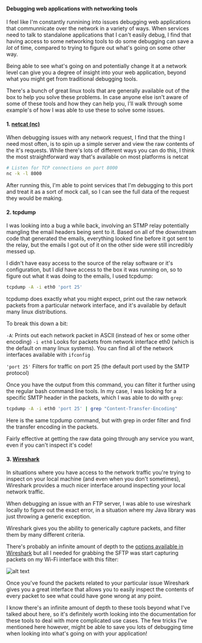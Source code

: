#### Debugging web applications with networking tools

I feel like I'm constantly runnining into issues debugging web applications that communnicate over the network in a variety of ways. When services need to talk to standalone applications that I can't easily debug, I find that having access to some networking tools to do some debugging can save a *lot* of time, compared to trying to figure out what's going on some other way.

Being able to see what's going on and potentially change it at a network level can give you a degree of insight into your web application, beyond what you might get from traditional debugging tools.

There's a bunch of great linux tools that are generally available out of the box to help you solve these problems. In case anyone else isn't aware of some of these tools and how they can help you, I'll walk through some example's of how I was able to use these to solve some issues.

#### 1. [netcat (nc)](http://netcat.sourceforge.net/)
When debugging issues with any network request, I find that the thing I need most often, is to spin up a simple server and view the raw contents of the it's requests. While there's lots of different ways you can do this, I think the most straightforward  way that's available on most platforms is netcat

```bash
# Listen for TCP connections on port 8000
nc -k -l 8000
```

After running this, I\'m able to point services that I\'m debugging to this port and treat it as a sort of mock call, so I can see the full data of the request they would be making.

#### 2. tcpdump
I was looking into a bug a while back, involving an STMP relay potentially mangling the email headers being sent to it. Based on all of the downstream code that generated the emails, everything looked fine before it got sent to the relay, but the emails I got out of it on the other side were still incredibly messed up.

I didn't have easy access to the source of the relay software or it's configuration, but I *did* have access to the box it was running on, so to figure out what it was doing to the emails, I used tcpdump:


```bash
tcpdump -A -i eth0 'port 25'
```
tcpdump does exactly what you might expect, print out the raw network packets from a particular network interface, and it's available by default many linux distributions.

To break this down a bit:

`-A`: Prints out each network packet in ASCII (instead of hex or some other encoding)
`-i eth0` Looks for packets from network interface eth0 (which is the default on many linux systems). You can find all of the network interfaces available with `ifconfig`

`'port 25'` Filters for traffic on port 25 (the default port used by the SMTP protocol)

Once you have the output from this command, you can filter it further using the regular bash command line tools. In my case, I was looking for a specific SMTP header in the packets, which I was able to do with `grep`:

```bash
tcpdump -A -i eth0 'port 25' | grep "Content-Transfer-Encoding"
```

Here is the   same tcpdump command, but with grep in order filter and find the transfer encoding in the packets.

Fairly effective at getting the raw data going through any service you want, even if you can't inspect it's code!


#### 3. [Wireshark](https://www.wireshark.org/)

In situations where you have access to the network traffic you're trying to inspect on your local machine (and even when you don't sometimes), Wireshark provides a much nicer interface around inspecting your local network traffic.

When debugging an issue with an FTP server, I was able to use wireshark locally to figure out the exact error, in a situation where my Java library was just throwing a generic exception.

Wireshark gives you the ability to generically capture packets, and filter them by many different criteria.

There's probably an infinite amount of depth to the [options available in Wireshark](https://www.wireshark.org/#learnWS) but all I needed for grabbing the SFTP was start capturing packets on my Wi-Fi interface with this filter:

![alt text](<https://storage.googleapis.com/imperial-flow-2206/wireshark_example.png> "Logo Title Text 1")

Once you've found the packets related to your particular issue Wireshark gives you a great interface that allows you to easily inspect the contents of every packet to see what could have gone wrong at any point.

I know there's an infinite amount of depth to these tools beyond what I've talked about here, so it's definitely worth looking into the documentation for these tools to deal with more complicated use cases. The few tricks I've mentioned here however, might be able to save you lots of debugging time when looking into what's going on with your application!

